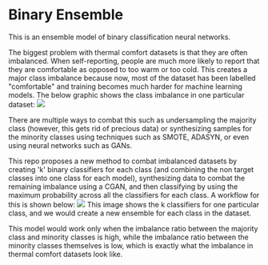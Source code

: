 # Binary Ensemble

This is an ensemble model of binary classification neural networks.

The biggest problem with thermal comfort datasets is that they are often imbalanced. When self-reporting, people are much more likely to report that they are comfortable as opposed to too warm or too cold. This creates a major class imbalance because now, most of the dataset has been labelled "comfortable" and training becomes much harder for machine learning models. The below graphic shows the class imbalance in one particular dataset:
![](https://i.imgur.com/SG6QDFB.png)

There are multiple ways to combat this such as undersampling the majority class (however, this gets rid of precious data) or synthesizing samples for the minority classes using techniques such as SMOTE, ADASYN, or even using neural networks such as GANs. 

This repo proposes a new method to combat imbalanced datasets by creating 'k' binary classifiers for each class (and combining the non target classes into one class for each model), synthesizing data to combat the remaining imbalance using a CGAN, and then classifying by using the maximum probability across all the classifiers for each class. A workflow for this is shown below:
![](https://i.imgur.com/8OAUCFb.png)
This image shows the k classifiers for one particular class, and we would create a new ensemble for each class in the dataset. 

This model would work only when the imbalance ratio between the majority class and minority classes is high, while the imbalance ratio between the minority classes themselves is low, which is exactly what the imbalance in thermal comfort datasets look like. 

